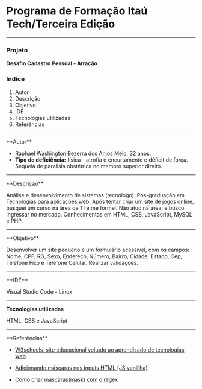 <h1 sytle="font-size:16px;text-align:center;padding:3px;background-color:#ccc;border-radius:3px;color:#111;">Programa de Formação Itaú Tech/Terceira Edição</h1>

<hr sytle="1px solid #ccc;">

<h3>Projeto</h3>

**Desafio Cadastro Pessoal - Atração**

<h3>Indice</h3>

1. Autor
2. Descrição
3. Objetivo
4. IDE
5. Tecnologias utilizadas
6. Referências

<hr sytle="1px solid #ccc;">
**Autor**

* Raphael Washington Bezerra dos Anjos Melo, 32 anos.
* **Tipo de deficiência:** física - atrofia e encurtamento e déficit de força. Sequela de paralisia obstétrica no membro superior direito.

<hr style="1px solid #ccc;">
**Descrição**

Análise e desenvolvimento de sistemas (tecnólogo). Pós-graduação em Tecnologias para aplicações web. Após tentar criar um site de jogos online, busquei um curso na área de TI e me formei.  Não atuo na área, e busco ingressar no mercado.  Conhecimentos em HTML, CSS, JavaScript, MySQL e PHP.

<hr style="1px solid #ccc;">
**Objetivo**

Desenvolver um site pequeno e um formulário acessível, com os campos: Nome, CPF, RG, Sexo, Endereço, Número, Bairro, Cidade, Estado, Cep, Telefone Fixo e Telefone Celular. Realizar validações.

<hr style="1px solid #ccc;">
**IDE**


Visual Studio Code - Linux

<hr style="1px solid #ccc;">

**Tecnologias utilizadas**

HTML, CSS e JavaScript

<hr style="1px solid #ccc;">
**Referências**

* <a href="https://www.w3schools.com/css/default.asp">W3schools, site educacional voltado ao aprendizado de tecnologias web</a>
* <a href="https://dev.to/laurolyra/adicionando-mascaras-nos-inputs-html-js-vanilla-5f1l">Adicionando máscaras nos inputs HTML (JS vanillha)</a>

* <a href="https://valchan.com.br/mask-input/">Como criar máscaras(mask) com o regex</a>

  

  

  

  

  

[id1]: https://www.w3schools.com/css/default.asp  "site educacional voltado ao aprendizado de tecnologias web"
[id2]: https://dev.to/laurolyra/adicionando-mascaras-nos-inputs-html-js-vanilla-5f1l
[id3]: https://valchan.com.br/mask-input/











